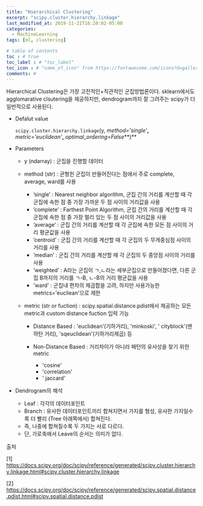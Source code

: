 ```yaml
---
title: "Hierarchical Clustering"
excerpt: "scipy.cluster.hierarchy.linkage"
last_modified_at: 2019-11-21T16:20:02-05:00
categories:
  - MachineLearning
tags: [ml, clustering]

# table of contents
toc : # true
toc_label : # "toc_label"
toc_icon : # "name_of_icon" from https://fontawesome.com/icons?d=gallery&s=solid&m=free
comments: # 
---
```





Hierarchical Clustering은 가장 고전적인+직관적인 군집방법론이다. sklearn에서도 agglomarative clsutering을 제공하지만, dendrogram까지 잘 그려주는 scipy가 더 일반적으로 사용된다.



-  Defalut value

   `scipy.cluster.hierarchy.linkage`(y, *method='single'***,** *metric='euclidean'***,** *optimal_ordering=False***)** 

- Parameters

  - y (ndarray) : 군집을 진행할 데이터

  - method (str) : 균형힌 군집이 만들어진다는 점에서 주로 complete, average, ward를 사용

    - ’single’ :  Nearest neighbor algorithm, 군집 간의 거리를 계산할 때 각 군집에 속한 점 중 가장 가까운 두 점 사이의 거리값을 사용
    - ’complete’ : Farthest Point Algorithm, 군집 간의 거리를 계산할 때 각 군집에 속한 점 중 가장 멀리 있는 두 점 사이의 거리값을 사용
    - ’average’ : 군집 간의 거리를 계산할 때 각 군집에 속한 모든 점 사이의 거리 평균값을 사용
    - ’centroid’ : 군집 간의 거리를 계산할 때 각 군집의 두 무게중심점 사이의 거리를 사용
    - ’median’ : 군집 간의 거리를 계산할 때 각 군집의 두 중앙점 사이의 거리를 사용
    - ’weighted’ : A라는 군집이 ㄱ,ㄴ라는 세부군집으로 만들어졌다면, 다른 군집 B까지의 거리를 ㄱ-B, ㄴ-B의 거리 평균값을 사용
    - 'ward' : 군집내 편차의 제곱합을 고려, 하지만 사용가능한 metrics='eucliean'으로 제한

  - metric (str or fuction) : scipy.spatial.distance.pdist에서 제공하는 모든 metric과 custom distance fuction 입력 가능

    - Distance Based : 'euclidean'(기하거리), 'minkoski', ' cityblock'(맨하탄 거리), 'sqeuclidean'(기하거리제곱) 등

    - Non-Distance Based : 거리차이가 아니라 패턴의 유사성을 찾기 위한 metric
      - 'cosine'
      - 'correlation'
      - ' jaccard'

- Dendrogram의 해석

  - Leaf : 각각의 데이터포인트
  - Branch : 유사한 데이터포인트끼리 합쳐지면서 가지를 형성, 유사한 가지일수록 더 빨리 (Tree 아래쪽에서) 합쳐진다.
  - 즉, 나중에 합쳐질수록 두 가지는 서로 다르다.
  - 단, 가로축에서 Leave의 순서는 의미가 없다.



출처

[1]  https://docs.scipy.org/doc/scipy/reference/generated/scipy.cluster.hierarchy.linkage.html#scipy.cluster.hierarchy.linkage 

[2]  https://docs.scipy.org/doc/scipy/reference/generated/scipy.spatial.distance.pdist.html#scipy.spatial.distance.pdist 
